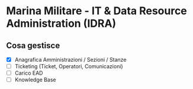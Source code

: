 # Marina Militare - IT & Data Resource Administration (IDRA)
## Cosa gestisce
- [x] Anagrafica Amministrazioni / Sezioni / Stanze
- [ ] Ticketing (Ticket, Operatori, Comunicazioni) 
- [ ] Carico EAD
- [ ] Knowledge Base
